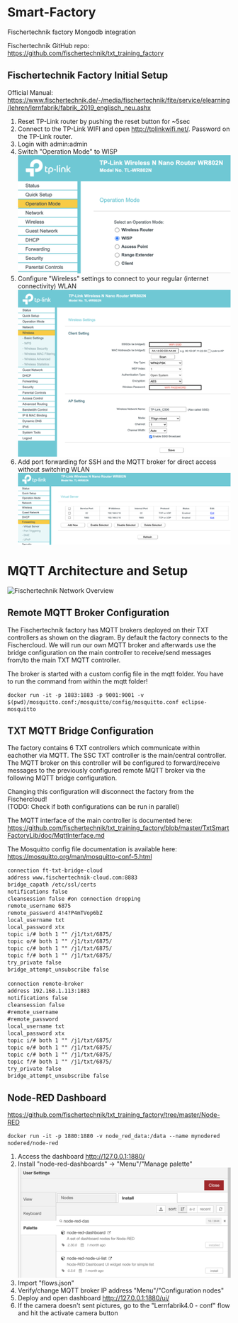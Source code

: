 # Smart-Factory
Fischertechnik factory Mongodb integration

Fischertechnik GitHub repo: <https://github.com/fischertechnik/txt_training_factory>

## Fischertechnik Factory Initial Setup

Official Manual:
<https://www.fischertechnik.de/-/media/fischertechnik/fite/service/elearning/lehren/lernfabrik/fabrik_2019_englisch_neu.ashx>

1. Reset TP-Link router by pushing the reset button for ~5sec
2. Connect to the TP-Link WIFI and open <http://tplinkwifi.net/>. Password on the TP-Link router.
3. Login with admin:admin
4. Switch "Operation Mode" to WISP
![WISP Configuration](/doc/images/TP-Link-OperationMode.png)
5. Configure "Wireless" settings to connect to your regular (internet connectivity) WLAN
![WIFI Configuration](/doc/images/TP-Link-WIFISetup.png)
6. Add port forwarding for SSH and the MQTT broker for direct access without switching WLAN
![Port Forwarding](/doc/images/TP-Link-PortForward.png)


# MQTT Architecture and Setup
![Fischertechnik Network Overview](https://github.com/fischertechnik/txt_training_factory/blob/master/doc/Overview_Network.PNG)


## Remote MQTT Broker Configuration

The Fischertechnik factory has MQTT brokers deployed on their TXT controllers as shown on the diagram. By default the factory connects to the Fischercloud. We will run our own MQTT broker and afterwards use the bridge configuration on the main controller to receive/send messages from/to the main TXT MQTT controller.

The broker is started with a custom config file in the mqtt folder. 
You have to run the command from within the mqtt folder!

```
docker run -it -p 1883:1883 -p 9001:9001 -v $(pwd)/mosquitto.conf:/mosquitto/config/mosquitto.conf eclipse-mosquitto
```

## TXT MQTT Bridge Configuration

The factory contains 6 TXT controllers which communicate within eachother via MQTT. The SSC TXT controller is the main/central controller. The MQTT broker on this controller will be configured to forward/receive messages to the previously configured remote MQTT broker via the following MQTT bridge configuration.

Changing this configuration will disconnect the factory from the Fischercloud!  
(TODO: Check if both configurations can be run in parallel)

The MQTT interface of the main controller is documented here:  
<https://github.com/fischertechnik/txt_training_factory/blob/master/TxtSmartFactoryLib/doc/MqttInterface.md>

The Mosquitto config file documentation is available here:  
<https://mosquitto.org/man/mosquitto-conf-5.html>

```
connection ft-txt-bridge-cloud
address www.fischertechnik-cloud.com:8883
bridge_capath /etc/ssl/certs
notifications false
cleansession false #on connection dropping
remote_username 6875
remote_password 4!4?P4mTVop6bZ
local_username txt
local_password xtx
topic i/# both 1 "" /j1/txt/6875/
topic o/# both 1 "" /j1/txt/6875/
topic c/# both 1 "" /j1/txt/6875/
topic f/# both 1 "" /j1/txt/6875/
try_private false
bridge_attempt_unsubscribe false

connection remote-broker
address 192.168.1.113:1883
notifications false
cleansession false
#remote_username
#remote_password
local_username txt
local_password xtx
topic i/# both 1 "" /j1/txt/6875/
topic o/# both 1 "" /j1/txt/6875/
topic c/# both 1 "" /j1/txt/6875/
topic f/# both 1 "" /j1/txt/6875/
try_private false
bridge_attempt_unsubscribe false
```

## Node-RED Dashboard

<https://github.com/fischertechnik/txt_training_factory/tree/master/Node-RED>

```
docker run -it -p 1880:1880 -v node_red_data:/data --name mynodered nodered/node-red
```

1. Access the dashboard <http://127.0.0.1:1880/>
2. Install "node-red-dashboards" -> "Menu"/"Manage palette"
![Node-Red-Dashboards](/doc/images/node-red-dashboard.png)
3. Import "flows.json"
3. Verify/change MQTT broker IP address "Menu"/"Configuration nodes"
4. Deploy and open dashboard <http://127.0.0.1:1880/ui/>
5. If the camera doesn't sent pictures, go to the "Lernfabrik4.0 - conf" flow and hit the activate camera button
